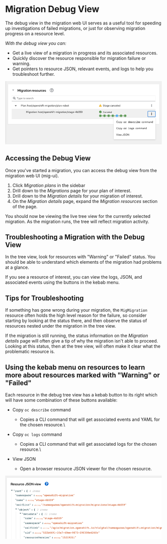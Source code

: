# Migration Debug View

The debug view in the migration web UI serves as a useful tool for speeding up investigations of failed migrations, or just for observing migration progress on a resource level. 

_With the debug view you can:_
 - Get a live view of a migration in progress and its associated resources.
 - Quickly discover the resource responsible for migration failure or warning.
 - Get pointers to resource JSON, relevant events, and logs to help you troubleshoot further.


![Debug View](./screenshots/debugview/debug_view.png)


## Accessing the Debug View

Once you've started a migration, you can access the debug view from the migration web UI (mig-ui). 

1. Click _Migration plans_ in the sidebar
2. Drill down to the _Migrations_ page for your plan of interest.
3. Drill down to the _Migration details_ for your migration of interest.
4. On the _Migration details_ page, expand the _Migration resources_ section of the page.

You should now be viewing the live tree view for the currently selected migration. As the migration runs, the tree will reflect  migration activity.

## Troubleshooting a Migration with the Debug View

In the tree view, look for resources with "Warning" or "Failed" status. You should be able to understand which elements of the migration had problems at a glance.

If you see a resource of interest, you can view the logs, JSON, and associated events using the buttons in the kebab menu.

## Tips for Troubleshooting

If something has gone wrong during your migration, the `MigMigration` resource often holds the high level reason for the failure, so consider starting by looking at the status there, and then observe the status of resources nested under the migration in the tree view.

If the migration is still running, the status information on the  _Migration details_ page will often give a tip of why the migration isn't able to proceed. Looking at this status, then at the tree view, will often make it clear what the problematic resource is.

## Using the kebab menu on resources to learn more about resources marked with "Warning" or "Failed"

Each resource in the debug tree view has a kebab button to its right which will have some combination of these buttons available:

- Copy `oc describe` command
	- Copies a CLI command that will get associated events and YAML for the chosen resource.\

- Copy `oc logs` command
	- Copies a CLI command that will get associated logs for the chosen resource.\

- View JSON
	- Open a browser resource JSON viewer for the chosen resource.


![Debug View JSON](./screenshots/debugview/debug_view_json.png)

